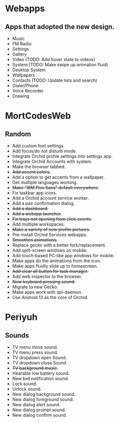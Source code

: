 # Webapps
## Apps that adopted the new design.
- Music
- FM Radio
- Settings
- Gallery
- Video (TODO: Add hover state to videos)
- System (TODO: Make swipe up animation fluid)
- Desktop System
- Wallpapers
- Contacts (TODO: Update lists and search)
- Dialer/Phone
- Voice Recorder
- Drawing

# MortCodesWeb
## Random
- Add custom font settings.
- Add focus/do not disturb mode.
- Integrate Orchid profile settings into settings app.
- Integrate Orchid Accounts with system.
- Make the browser tabbed.
- ~~Add accent colors.~~
- Add a option to get accents from a wallpaper.
- Get multiple languages working.
- ~~Make "IBM Plex Sans" default everywhere.~~
- Fix taskbar app icons.
- Add a Orchid account service worker.
- Add a pair confirmation dialog.
- ~~Add a dashboard.~~
- ~~Add a webapp launcher.~~
- ~~Fix trays not opening from click events.~~
- Add multiple workspaces.
- ~~Make a variety of new profile pictures.~~
- Pre-install Orchid Services webapps.
- ~~Smoothen animations.~~
- Replace gecko with a better fork/replacement.
- Add split-screen windows on mobile.
- Add touch-based PC-like app windows for mobile.
- Make apps do the animations from the icon.
- Make apps fluidly slide up to homescreen.
- ~~Add clear all button for task manager.~~
- Add web inspector to the browser.
- ~~New keyboard pressing sound.~~
- Migrate to new Gecko.
- Make apps work with api-daemon.
- Use Android 13 as the core of Orchid.

# Periyuh
## Sounds
- TV menu move sound.
- TV menu press sound.
- TV dropdown open Sound.
- TV dropdown close Sound.
- ~~TV background music.~~
- Hearable low battery sound.
- New bell notification sound.
- Lock sound.
- Unlock sound.
- New dialog background sound.
- New dialog foreground sound.
- New dialog alert sound.
- New dialog prompt sound.
- New dialog confirm sound.
